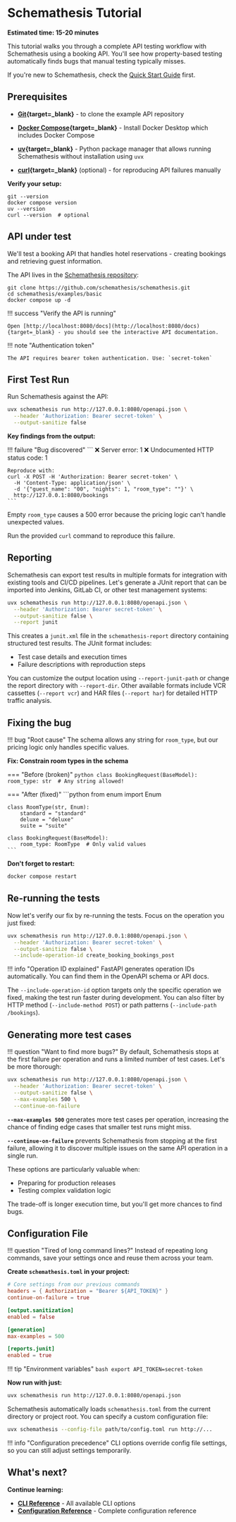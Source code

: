 # Schemathesis Tutorial

**Estimated time: 15-20 minutes**

This tutorial walks you through a complete API testing workflow with Schemathesis using a booking API. You'll see how property-based testing automatically finds bugs that manual testing typically misses.

If you're new to Schemathesis, check the [Quick Start Guide](quick-start.md) first.

## Prerequisites

 - **[Git](https://git-scm.com/downloads){target=_blank}** - to clone the example API repository

 - **[Docker Compose](https://docs.docker.com/get-docker/){target=_blank}** - Install Docker Desktop which includes Docker Compose

 - **[uv](https://docs.astral.sh/uv/getting-started/installation/){target=_blank}** - Python package manager that allows running Schemathesis without installation using `uvx`

 - **[curl](https://curl.se/download.html){target=_blank}** (optional) - for reproducing API failures manually

**Verify your setup:**

```console
git --version
docker compose version
uv --version
curl --version  # optional
```

## API under test

We'll test a booking API that handles hotel reservations - creating bookings and retrieving guest information.

The API lives in the [Schemathesis repository](https://github.com/schemathesis/schemathesis/tree/master/examples/booking):

```console
git clone https://github.com/schemathesis/schemathesis.git
cd schemathesis/examples/basic
docker compose up -d
```
!!! success "Verify the API is running"

    Open [http://localhost:8080/docs](http://localhost:8080/docs){target=_blank} - you should see the interactive API documentation.

!!! note "Authentication token"

    The API requires bearer token authentication. Use: `secret-token`

## First Test Run

Run Schemathesis against the API:

```bash
uvx schemathesis run http://127.0.0.1:8080/openapi.json \
  --header 'Authorization: Bearer secret-token' \
  --output-sanitize false
```

**Key findings from the output:**

!!! failure "Bug discovered"
    ```
    ❌ Server error: 1
    ❌ Undocumented HTTP status code: 1
    
    Reproduce with:
    curl -X POST -H 'Authorization: Bearer secret-token' \
      -H 'Content-Type: application/json' \
      -d '{"guest_name": "00", "nights": 1, "room_type": ""}' \
      http://127.0.0.1:8080/bookings
    ```

Empty `room_type` causes a 500 error because the pricing logic can't handle unexpected values.

Run the provided `curl` command to reproduce this failure.

## Reporting

Schemathesis can export test results in multiple formats for integration with existing tools and CI/CD pipelines. Let's generate a JUnit report that can be imported into Jenkins, GitLab CI, or other test management systems:

```bash
uvx schemathesis run http://127.0.0.1:8080/openapi.json \
  --header 'Authorization: Bearer secret-token' \
  --output-sanitize false \
  --report junit
```

This creates a `junit.xml` file in the `schemathesis-report` directory containing structured test results. The JUnit format includes:

- Test case details and execution times
- Failure descriptions with reproduction steps

You can customize the output location using `--report-junit-path` or change the report directory with `--report-dir`. Other available formats include VCR cassettes (`--report vcr`) and HAR files (`--report har`) for detailed HTTP traffic analysis.

## Fixing the bug

!!! bug "Root cause"
    The schema allows any string for `room_type`, but our pricing logic only handles specific values.


**Fix: Constrain room types in the schema**

=== "Before (broken)"
    ```python
    class BookingRequest(BaseModel):
        room_type: str  # Any string allowed!
    ```

=== "After (fixed)"
    ```python
    from enum import Enum
    
    class RoomType(str, Enum):
        standard = "standard"
        deluxe = "deluxe" 
        suite = "suite"
    
    class BookingRequest(BaseModel):
        room_type: RoomType  # Only valid values
    ```

**Don't forget to restart:**

```bash
docker compose restart
```

## Re-running the tests

Now let's verify our fix by re-running the tests. Focus on the operation you just fixed:

```bash
uvx schemathesis run http://127.0.0.1:8080/openapi.json \
  --header 'Authorization: Bearer secret-token' \
  --output-sanitize false \
  --include-operation-id create_booking_bookings_post
```

!!! info "Operation ID explained"
    FastAPI generates operation IDs automatically. You can find them in the OpenAPI schema or API docs.

The `--include-operation-id` option targets only the specific operation we fixed, making the test run faster during development. You can also filter by HTTP method (`--include-method POST`) or path patterns (`--include-path /bookings`).

## Generating more test cases

!!! question "Want to find more bugs?"
    By default, Schemathesis stops at the first failure per operation and runs a limited number of test cases. Let's be more thorough:

```bash
uvx schemathesis run http://127.0.0.1:8080/openapi.json \
  --header 'Authorization: Bearer secret-token' \
  --output-sanitize false \
  --max-examples 500 \
  --continue-on-failure
```

**`--max-examples 500`** generates more test cases per operation, increasing the chance of finding edge cases that smaller test runs might miss.

**`--continue-on-failure`** prevents Schemathesis from stopping at the first failure, allowing it to discover multiple issues on the same API operation in a single run.

These options are particularly valuable when:

- Preparing for production releases
- Testing complex validation logic

The trade-off is longer execution time, but you'll get more chances to find bugs.

## Configuration File

!!! question "Tired of long command lines?"
    Instead of repeating long commands, save your settings once and reuse them across your team.

**Create `schemathesis.toml` in your project:**

```toml
# Core settings from our previous commands
headers = { Authorization = "Bearer ${API_TOKEN}" }
continue-on-failure = true

[output.sanitization]
enabled = false

[generation] 
max-examples = 500

[reports.junit]
enabled = true
```

!!! tip "Environment variables"
    ```bash
    export API_TOKEN=secret-token
    ```

**Now run with just:**
```bash
uvx schemathesis run http://127.0.0.1:8080/openapi.json
```

Schemathesis automatically loads `schemathesis.toml` from the current directory or project root. You can specify a custom configuration file:

```bash
uvx schemathesis --config-file path/to/config.toml run http://...
```

!!! info "Configuration precedence"
    CLI options override config file settings, so you can still adjust settings temporarily.

## What's next?

**Continue learning:**

- **[CLI Reference](reference/cli.md)** - All available CLI options
- **[Configuration Reference](reference/configuration.md)** - Complete configuration reference
